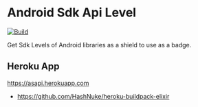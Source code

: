 # Android Sdk Api Level
[![Build][main]][travis]

Get Sdk Levels of Android libraries as a shield to use as a badge.


## Heroku App

https://asapi.herokuapp.com

 * https://github.com/HashNuke/heroku-buildpack-elixir


  [travis]: https://travis-ci.org/asapi/Lv
  [main]: https://img.shields.io/travis/asapi/Lv.svg?logo=travis
